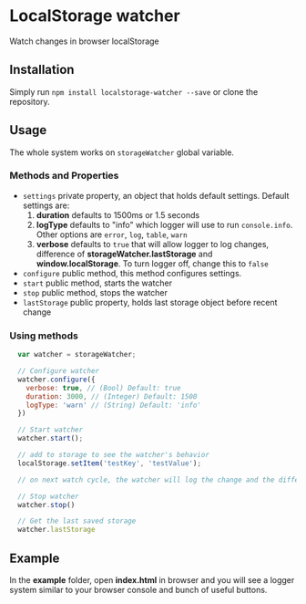 # LocalStorage watcher

Watch changes in browser localStorage

## Installation
Simply run `npm install localstorage-watcher --save` or clone the repository.

## Usage
The whole system works on `storageWatcher` global variable.

### Methods and Properties
* `settings` private property, an object that holds default settings. Default settings are:
	1. __duration__ defaults to 1500ms or 1.5 seconds
	2. __logType__ defaults to "info" which logger will use to run `console.info`. Other options are `error`, `log`, `table`, `warn`
	3. __verbose__ defaults to `true` that will allow logger to log changes, difference of **storageWatcher.lastStorage** and **window.localStorage**. To turn logger off, change this to `false`
* `configure` public method, this method configures settings.
* `start` public method, starts the watcher
* `stop` public method, stops the watcher
* `lastStorage` public property, holds last storage object before recent change

### Using methods
```javascript
  var watcher = storageWatcher;

  // Configure watcher
  watcher.configure({
  	verbose: true, // (Bool) Default: true
  	duration: 3000, // (Integer) Default: 1500
  	logType: 'warn' // (String) Default: 'info'
  })

  // Start watcher
  watcher.start();

  // add to storage to see the watcher's behavior
  localStorage.setItem('testKey', 'testValue');

  // on next watch cycle, the watcher will log the change and the difference of watcher.lastStorage and window.localStorage

  // Stop watcher
  watcher.stop()

  // Get the last saved storage
  watcher.lastStorage
```

## Example
In the __example__ folder, open __index.html__ in browser and you will see a logger system similar to your browser console and bunch of useful buttons. 
